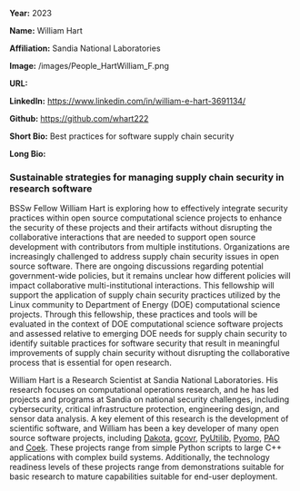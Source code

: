 **Year:** 2023

**Name:** William Hart

**Affiliation:** Sandia National Laboratories

**Image:** /images/People_HartWilliam_F.png

**URL:** 

**LinkedIn:** https://www.linkedin.com/in/william-e-hart-3691134/

**Github:** https://github.com/whart222

**Short Bio:** Best practices for software supply chain security

**Long Bio:**
### Sustainable strategies for managing supply chain security in research software

BSSw Fellow William Hart is exploring how to effectively integrate security practices within open source computational science projects to enhance the security of these projects and their artifacts without disrupting the collaborative interactions that are needed to support open source development with contributors from multiple institutions. Organizations are increasingly challenged to address supply chain security issues in open source software. There are ongoing discussions regarding potential government-wide policies, but it remains unclear how different policies will impact collaborative multi-institutional interactions. This fellowship will support the application of supply chain security practices utilized by the Linux community to Department of Energy (DOE) computational science projects. Through this fellowship, these practices and tools will be evaluated in the context of DOE computational science software projects and assessed relative to emerging DOE needs for supply chain security to identify suitable practices for software security that result in meaningful improvements of supply chain security without disrupting the collaborative process that is essential for open research.

William Hart is a Research Scientist at Sandia National Laboratories. His research focuses on computational operations research, and he has led projects and programs at Sandia on national security challenges, including cybersecurity, critical infrastructure protection, engineering design, and sensor data analysis. A key element of this research is the development of scientific software, and William has been a key developer of many open source software projects, including [Dakota](https://dakota.sandia.gov/), [gcovr](https://gcovr.com), [PyUtilib](https://github.com/PyUtilib/pyutilib), [Pyomo](http://pyomo.org), [PAO](https://github.com/or-fusion/pao) and [Coek](https://github.com/sandialabs/coek). These projects range from simple Python scripts to large C++ applications with complex build systems. Additionally, the technology readiness levels of these projects range from demonstrations suitable for basic research to mature capabilities suitable for end-user deployment.
